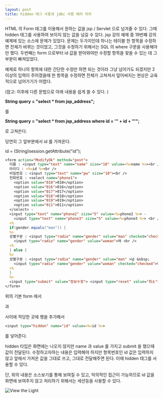```yaml
---
layout: post
title: hidden 태그 사용과 jdbc 사용 에러 처리
---
```


HTML 의 Form 태그를 이용해서 원하는 값을 jsp / Servlet 으로 넘겨줄 수 있다. 그때 hidden 태그를 사용하여 보이지 않는 값을 넘길 수 있다.
jsp 강의 예제 중 19번째 강의 예제에 있는 소스에 문제가 있었다. 
문제는 두가지인데 하나는 테이블 한 항목을 수정하면 전체가 바뀌는 것이었고, 그것을 수정하기 위해서는 SQL 의 where 구문을 사용해야만 했다.
두번째는 form 으로부터 id 값을 받아와야만 수정할 항목을 찾을 수 있는 데 그 부분이 빠져있었다.

예제로 하나의 항목에 대한 간단한 수정만 하면 되는 것이라 그냥 넘어가도 되겠지만 2 이상의 입력이 주어졌을때 한 항목을 수정하면 전체가 고쳐져서 덮어써지는 현상은 교육적으로 넘어가기가 어렵다.

(참고: 이후에 다른 문법으로 아래 내용을 쉽게 쓸 수 있다. )<br/>

**String query = "select * from jsp_address";**

를

**String query = "select * from jsp_address where id = '" + id + "'";**

로 고쳐쓴다.

당연히 그 앞부분에서 id 를 가져온다.

id = (String)session.getAttribute("id");

~~~jsp
<form action="ModifyOk" method="post">
  이름 : <input type="text" name="name" size="10" value=<%=name %>><br />
  아이디 : <%=id %><br />
  비밀번호 : <input type="text" name="pw" size="10"><br />
  전화번호 : <select name="phone1">
	<option value="010">010</option>
	<option value="016">016</option>
	<option value="017">017</option>
	<option value="018">018</option>
	<option value="019">019</option>
	<option value="011">011</option>
  </select> - 
  <input type="text" name="phone2" size="5" value=<%=phone2 %>> - 
	<input type="text" name="phone3" size="5" value=<%=phone3 %>> <br />
  <%
  if(gender.equals("man")) {
  %>
  성별구분 : <input type="radio" name="gender" value="man" checked="checked">남  &nbsp;
    <input type="radio" name="gender" value="woman">여 <br />
  <%
  } else {
  %>
  성별구분 : <input type="radio" name="gender" value="man" >남 &nbsp;
    <input type="radio" name="gender" value="woman" checked="checked">여 <br />
  <%
  }
  %> 
  <input type="submit" value="정보수정"> <input type="reset" value="취소">
</form>
~~~

위의 기본 form 에서 <form> 과 </form> 사이에 적당한 곳에 행을 추가해서 
~~~jsp
<input type="hidden" name="id" value=<%=id %>>
~~~

를 넣어준다.

hidden 타입은 화면에는 나오지 않지만 name 과 value 를 가지고 submit 을 했으때 값이 전달된다. 수정하고자하는 내용은 입력해야 하지만 항목번호인 id 값은 입력하지 않고 앞에서 가져온 값을 그대로 쓰고, 그대로 전달해주면 된다. 이때 hidden 태그를 사용할 수 있다.

단, 위의 내용은 소스보기를 통해 보여질 수 있고, 악의적인 접근이 가능하므로 id 값을 화면에 보여주지 않고 처리하기 위해서는 세션등을 사용할 수 있다.

![View the Light](https://user-images.githubusercontent.com/3831276/40279649-1018e714-5c81-11e8-862b-7691f3719d0f.jpg "Girl with Light")

